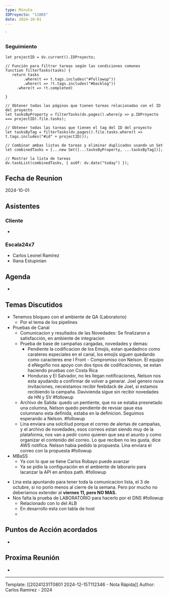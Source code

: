 ```yaml
---
type: Minuta
IDProyecto: "11065"
date: 2024-10-01
---
```

`

### Seguimiento

```dataviewjs
let projectID = dv.current().IDProyecto;

// Función para filtrar tareas según las condiciones comunes
function filterTasks(tasks) {
   return tasks
        .where(t => t.tags.includes("#followup"))
        .where(t => !t.tags.includes("#backlog"))
     .where(t => !t.completed)
        
}

// Obtener todas las páginas que tienen tareas relacionadas con el ID del proyecto
let tasksByProperty = filterTasks(dv.pages().where(p => p.IDProyecto === projectID).file.tasks);

// Obtener todas las tareas que tienen el tag del ID del proyecto
let tasksByTag = filterTasks(dv.pages().file.tasks.where(t => t.tags.includes("#id" + projectID)));

// Combinar ambas listas de tareas y eliminar duplicados usando un Set
let combinedTasks = [...new Set([...tasksByProperty, ...tasksByTag])];

// Mostrar la lista de tareas
dv.taskList(combinedTasks, { asOf: dv.date("today") });
 ```
## Fecha de Reunion
2024-10-01

## Asistentes

### Cliente
* 
### Escala24x7
- Carlos Leonel Ramírez
- Iliana Estupinian


## Agenda
* 
## Temas Discutidos
* Tenemos bloqueo con el ambiente de QA (Laboratorio)
	* Por el tema de los pipelines
* Pruebas de Canal
	* Comunicacion y resultados de las Novedades: Se finalizaron a satisfacción, en ambiente de integracion
	* Prueba de base de campañas cargadas, novedades y demas:
		* Pendiente la codificacion de los Emojis, estan quedadnco como carateres especiales en el canal, los emojis siguen quedando como caracteres ene l Front - Compromiso con Nelson. El equipo d eNegofio nos apoyo con dos tipos de codificaciones, se estan haciendo pruebas con Costa Rica
		* Honduras y El Salvador, no les llegan notificaciones, Nelson nos esta ayudando a confirmar de volver a generar. Joel genero nuva invitaciones, neceistamos recibir feebdack de Joel, si estamos recibiendo la campaña. Davivienda sigue sin recibir novedades de HN y SV #followup
	* Archivo de Salida: quedo un pentiente, que no se estaba presnetado una columna, Nelson quedo pendiente de revsiar qaue esa columnano esta definida, estaba en la definicion. Seguimos esperando a Nelson. #followup
	* Lina enviara una solcitiud porque el correo de alertas de campañas, y el archivo de novedades, esos correos estan siendo muy de la plataforma, nos van a pedir como quieren que sea el asunto y como organizar el contenido del correo. Lo que reciben no les gusta, dice AWS notifica. Nelson habia pedido la propuesta. Lina enviara el correo con la propuesta #followup
* MBaSS
	* Ya con lo que se tiene Carlos Robayo puede avanzar
	* Ya se pidio la configuraciòn en el ambiente de laborario para lacanzar la API en ambos path. #followup
- Lina esta apuntando para tener toda la comunicacion lista, el 3 de octubre, si no porlo menos al cierre de la semana. Pero por mucho no deberiamos extender al **viernes 11, pero NO MAS.**
- Nos falta la prueba de LABORATORIO para hacerlo por el DNS #followup
	- Relacionado con lo del ALB
	- En desarrollo esta con tabla de host
	- 

## Puntos de Acción acordados
- 

## Proxima Reunión
*   

---
Template: [[20241231T0801 2024-12-15T112346 - Nota Rápida]]
Author: Carlos Ramírez - 2024
